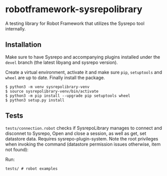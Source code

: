 # robotframework-sysrepolibrary

A testing library for Robot Framework that utilizes the Sysrepo tool internally.

## Installation
Make sure to have Sysrepo and accompanying plugins installed under the `devel` branch (the latest libyang and sysrepo version).

Create a virtual environment, activate it and make sure `pip`, `setuptools` and `wheel` are up to date.
Finally install the package.

```
$ python3 -m venv sysrepolibrary-venv
$ source sysrepolibrary-venv/bin/activate
$ python3 -m pip install --upgrade pip setuptools wheel
$ python3 setup.py install
```

## Tests
`tests/connection.robot` checks if SysrepoLibrary manages to connect and disconnet to Sysrepo, Open and close a session, as well as get, set datastore data. Requires sysrepo-plugin-system.
Note the root privileges when invoking the command (datastore permission issues otherwise, item not found):

Run:

`tests/ # robot examples`

